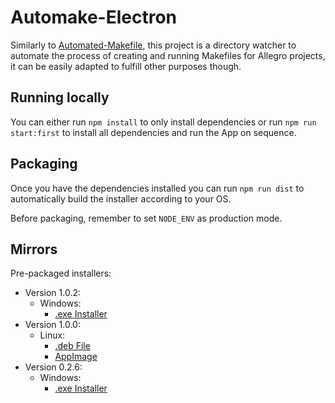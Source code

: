 # Automake-Electron

Similarly to [Automated-Makefile](https://github.com/coutlcdo/Automated-Makefile), this project is a directory watcher to automate the process of creating and running Makefiles for Allegro projects, it can be easily adapted to fulfill other purposes though.

## Running locally

You can either run `npm install` to only install dependencies or run `npm run start:first` to install all dependencies and run the App on sequence.

## Packaging

Once you have the dependencies installed you can run `npm run dist` to automatically build the installer according to your OS.

Before packaging, remember to set `NODE_ENV` as production mode.

## Mirrors

Pre-packaged installers:
- Version 1.0.2:
	- Windows:
		- [.exe Installer](https://www.dropbox.com/s/hm6a0vyy7i7thnt/Automake%20Setup%201.0.2.exe?dl=0)
- Version 1.0.0:
	- Linux:
		- [.deb File](https://www.dropbox.com/s/tf8gst4d5i8mf2j/automated-makefile-electron_1.0.0_amd64.deb?dl=0)
		- [AppImage](https://www.dropbox.com/s/2z2pwbj7pkei6x4/Automake-1.0.0.AppImage?dl=0)
- Version 0.2.6:
	- Windows:
		- [.exe Installer](https://www.dropbox.com/s/5v9du3e1f30myo6/Automake%20Setup%200.2.6.exe?dl=0)

